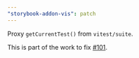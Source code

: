 ```yaml
---
"storybook-addon-vis": patch
---
```


Proxy `getCurrentTest()` from `vitest/suite`.

This is part of the work to fix [#101](https://github.com/repobuddy/storybook-addon-vis/issues/101).
